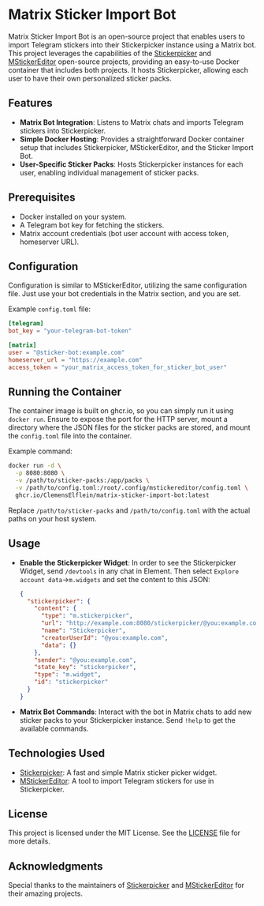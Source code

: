 # Matrix Sticker Import Bot

Matrix Sticker Import Bot is an open-source project that enables users to import Telegram stickers into their Stickerpicker instance using a Matrix bot. This project leverages the capabilities of the [Stickerpicker](https://github.com/maunium/stickerpicker) and [MStickerEditor](https://github.com/LuckyTurtleDev/mstickereditor) open-source projects, providing an easy-to-use Docker container that includes both projects. It hosts Stickerpicker, allowing each user to have their own personalized sticker packs.

## Features

- **Matrix Bot Integration**: Listens to Matrix chats and imports Telegram stickers into Stickerpicker.
- **Simple Docker Hosting**: Provides a straightforward Docker container setup that includes Stickerpicker, MStickerEditor, and the Sticker Import Bot.
- **User-Specific Sticker Packs**: Hosts Stickerpicker instances for each user, enabling individual management of sticker packs.

## Prerequisites

- Docker installed on your system.
- A Telegram bot key for fetching the stickers.
- Matrix account credentials (bot user account with access token, homeserver URL).

## Configuration

Configuration is similar to MStickerEditor, utilizing the same configuration file. Just use your bot credentials in the Matrix section, and you are set.

Example `config.toml` file:

```toml
[telegram]
bot_key = "your-telegram-bot-token"

[matrix]
user = "@sticker-bot:example.com"
homeserver_url = "https://example.com"
access_token = "your_matrix_access_token_for_sticker_bot_user"
```

## Running the Container

The container image is built on ghcr.io, so you can simply run it using `docker run`. Ensure to expose the port for the HTTP server, mount a directory where the JSON files for the sticker packs are stored, and mount the `config.toml` file into the container.

Example command:

```sh
docker run -d \
  -p 8080:8080 \
  -v /path/to/sticker-packs:/app/packs \
  -v /path/to/config.toml:/root/.config/mstickereditor/config.toml \
  ghcr.io/ClemensElflein/matrix-sticker-import-bot:latest
```

Replace `/path/to/sticker-packs` and `/path/to/config.toml` with the actual paths on your host system.

## Usage

- **Enable the Stickerpicker Widget**: In order to see the Stickerpicker Widget, send `/devtools` in any chat in Element. Then select `Explore account data`->`m.widgets` and set the content to this JSON:

  ```json
  {
    "stickerpicker": {
      "content": {
        "type": "m.stickerpicker",
        "url": "http://example.com:8080/stickerpicker/@you:example.com?theme=$theme",
        "name": "Stickerpicker",
        "creatorUserId": "@you:example.com",
        "data": {}
      },
      "sender": "@you:example.com",
      "state_key": "stickerpicker",
      "type": "m.widget",
      "id": "stickerpicker"
    }
  }
  ```

  

- **Matrix Bot Commands**: Interact with the bot in Matrix chats to add new sticker packs to your Stickerpicker instance. Send `!help` to get the available commands.

## Technologies Used

- [Stickerpicker](https://github.com/maunium/stickerpicker): A fast and simple Matrix sticker picker widget.
- [MStickerEditor](https://github.com/LuckyTurtleDev/mstickereditor): A tool to import Telegram stickers for use in Stickerpicker.



## License

This project is licensed under the MIT License. See the [LICENSE](LICENSE) file for more details.



## Acknowledgments

Special thanks to the maintainers of [Stickerpicker](https://github.com/maunium/stickerpicker) and [MStickerEditor](https://github.com/LuckyTurtleDev/mstickereditor) for their amazing projects.

